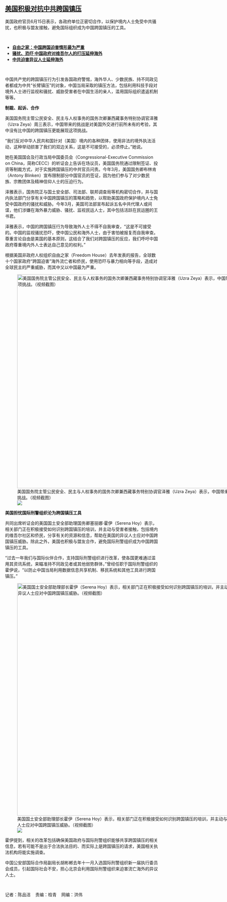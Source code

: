 <!--1655323611000-->
[美国积极对抗中共跨国镇压](https://www.rfa.org/mandarin/yataibaodao/junshiwaijiao/cm-06152022100127.html)
------

<p>美国政府官员6月15日表示，各政府单位正密切合作，以保护境内人士免受中共骚扰，也积极与盟友接触，避免国际组织成为中国跨国镇压的工具。</p><p><br/></p><ul><li><a href="https://www.rfa.org/mandarin/yataibaodao/renquanfazhi/cm-02052021103240.html"><strong>自由之家：中国跨国迫害情形最为严重</strong></a></li><li><strong><a href="https://www.rfa.org/mandarin/yataibaodao/shaoshuminzu/xj-10232019104605.html">骚扰、恐吓 中国政府对维吾尔人的打压延伸海外</a></strong></li><li><strong><a href="https://www.rfa.org/mandarin/yataibaodao/renquanfazhi/ck-08012018101044.html">中共迫害异议人士延伸海外</a></strong></li></ul><p><br/></p><p>中国共产党的跨国镇压行为引发各国政府警惕，海外华人、少数民族、持不同政见者都成为中共“长臂镇压”的对象，中国当局采取的镇压方法，包括利用科技手段对境外人士进行监视和骚扰、威胁受害者在中国生活的亲人，滥用国际组织遣返机制等等。</p><p><strong>制裁、起诉、合作</strong></p><p><span>美国国务院主管公民安全、民主与人权事务的国务次卿兼西藏事务特别协调官泽雅（</span>Uzra Zeya）周三表示，中国带来的挑战是对美国外交进行前所未有的考验，其中没有比中国的跨国镇压更能展现这项挑战。</p><p><span>“</span>我们反对中华人民共和国针对（美国）境内的各种团体，使用非法的境外执法活动，这种举动损害了我们的双边关系，这是不可接受的，必须停止。”她说。</p><p><span>她在美国国会及行政当局中国委员会（</span>Congressional-Executive Commission on China，简称CECC）的听证会上告诉在场议员，美国国务院通过限制签证、投资等制裁方式，对于实施跨国镇压<span>的中</span>共官员问责。今年3月，美国国务卿布林肯（Antony Blinken）宣布限制部分中国官员的签证，因为他们参与了对少数民族、宗教团体及精神信仰人士的压迫行为。</p><p><span>泽雅表示，国务院正与国土安全部、司法部、联邦调查局等机构密切合作，并与国内执法部门分享有关中国跨国镇压的策略和趋势，以帮助美国政府保护境内人士免受中国政府的骚扰和威胁。今年</span>3月，美国司法部宣布起诉五名中共代理人或间谍，他们涉嫌在海外暴力威胁、骚扰、监视民运人士，其中包括活跃在民运圈的王书君。</p><p><span>泽雅表示，中国的跨国镇压行为导致海外人士不得不自我审查，</span>“这是不可接受的。中国的监视骚扰恐吓，使中国公民和海外人士，由于害怕被报复而自我审查。尊重言论自由是美国的基本原则，这结合了我们对跨国镇压的反应，我们呼吁中国政府尊重境内外人士表达自己意见的权利。”</p><p><span>根据美国非政府人权组织自由之家（</span>Freedom House）去年发表的报告，全球数十个国家政府“跨国迫害”海外流亡者和侨民，使用恐吓与暴力相向等手段，造成对全球民主的严重威胁，而其中又以中国最为严重。</p><p><figure class="image-richtext image-inline captioned" style="width:1229px;"><img alt="美国国务院主管公民安全、民主与人权事务的国务次卿兼西藏事务特别协调官泽雅（Uzra Zeya）表示，中国带来的挑战是对美国外交进行前所未有的考验，其中没有比中国的跨国镇压更能展现这项挑战。（视频截图）" height="703" src="https://www.rfa.org/mandarin/yataibaodao/junshiwaijiao/cm-06152022100127.html/cm0615a.jpg/@@images/32aa0456-dd1c-4625-80f9-65c4ea27f5ca.png" title="cm0615a.jpg" width="1229"/><figcaption class="image-caption">美国国务院主管公民安全、民主与人权事务的国务次卿兼西藏事务特别协调官泽雅（Uzra Zeya）表示，中国带来的挑战是对美国外交进行前所未有的考验，其中没有比中国的跨国镇压更能展现这项挑战。（视频截图）</figcaption><small></small><div id="zoomattribute"><a data-caption="美国国务院主管公民安全、民主与人权事务的国务次卿兼西藏事务特别协调官泽雅（Uzra Zeya）表示，中国带来的挑战是对美国外交进行前所未有的考验，其中没有比中国的跨国镇压更能展现这项挑战。（视频截图）" data-fancybox="" href="https://www.rfa.org/mandarin/yataibaodao/junshiwaijiao/cm-06152022100127.html/cm0615a.jpg" id="single_image" title="美国国务院主管公民安全、民主与人权事务的国务次卿兼西藏事务特别协调官泽雅（Uzra Zeya）表示，中国带来的挑战是对美国外交进行前所未有的考验，其中没有比中国的跨国镇压更能展现这项挑战。（视频截图）"><img src="/++plone++rfa-resources/img/icon-zoom.png"/></a></div></figure></p><p><strong>美国担忧国际刑警组织沦为跨国镇压工具</strong></p><p><span>共同出席听证会的美国国土安全部助理国务卿塞丽娜</span>·霍伊（Serena Hoy）表示，相关部门正在积极接受如何识别跨国镇压的培训，并主动与受害者接触，包括境内的维吾尔社区和侨民，分享有关的资源和信息，帮助在美国的异议人士应对中国跨国镇压威胁。除此之外，美国也积极与盟友合作，避免国际刑警组织成为中国跨国镇压的工具。</p><p><span>“</span>过去一年我们与国际伙伴合作，支持国际刑警组织进行改革，使各国更难通过滥用其资讯系统，来瞄准持不同政见者或其他弱势群体，”曾经任职于国际刑警组织的霍伊说，“以防止中国当局利用数据信息共享机制、移民系统和其他工具进行跨国镇压。”</p><p><figure class="image-richtext image-inline captioned" style="width:1229px;"><img alt="美国国土安全部助理部长霍伊（Serena Hoy）表示，相关部门正在积极接受如何识别跨国镇压的培训，并主动与受害者接触，包括境内的维吾尔社区和侨民，分享有关的资源和信息，帮助美国的异议人士应对中国跨国镇压威胁。（视频截图）" height="764" src="https://www.rfa.org/mandarin/yataibaodao/junshiwaijiao/cm-06152022100127.html/cm0615d.jpg/@@images/a25d3fb8-8662-4f0f-826f-eed4a077e65c.png" title="cm0615d.jpg" width="1229"/><figcaption class="image-caption">美国国土安全部助理部长霍伊（Serena Hoy）表示，相关部门正在积极接受如何识别跨国镇压的培训，并主动与受害者接触，包括境内的维吾尔社区和侨民，分享有关的资源和信息，帮助美国的异议人士应对中国跨国镇压威胁。（视频截图）</figcaption><small></small><div id="zoomattribute"><a data-caption="美国国土安全部助理部长霍伊（Serena Hoy）表示，相关部门正在积极接受如何识别跨国镇压的培训，并主动与受害者接触，包括境内的维吾尔社区和侨民，分享有关的资源和信息，帮助美国的异议人士应对中国跨国镇压威胁。（视频截图）" data-fancybox="" href="https://www.rfa.org/mandarin/yataibaodao/junshiwaijiao/cm-06152022100127.html/cm0615d.jpg" id="single_image" title="美国国土安全部助理部长霍伊（Serena Hoy）表示，相关部门正在积极接受如何识别跨国镇压的培训，并主动与受害者接触，包括境内的维吾尔社区和侨民，分享有关的资源和信息，帮助美国的异议人士应对中国跨国镇压威胁。（视频截图）"><img src="/++plone++rfa-resources/img/icon-zoom.png"/></a></div></figure></p><p><span>霍伊提到，相关的改革包括确保美国政府与国际刑警组织能够共享跨国镇压的相关信息，若有可能不是出于合法执法目的、而实际上是跨国镇压的请求，美国相关执法机构将能实施调查。</span></p><p><span>中国公安部国际合作局副局长胡彬郴去年十一</span>月入选国际刑警组织新一届执行委员会成员，引起国际社会不安，担心北京会利用国际刑警组织来迫害流亡海外的异议人士。</p><p><br/></p><p><span>记者：陈品洁    责编：梒青    网编：洪伟</span></p>
